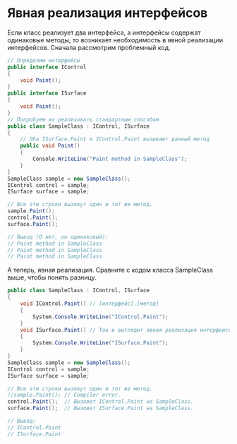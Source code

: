# Явная реализация интерфейсов
Если класс реализует два интерфейса, а интерфейсы содержат одинаковые методы, то возникает необходимость в явной реализации интерфейсов. Сначала рассмотрим проблемный код.
```C#
// Определим интерфейсы
public interface IControl
{
    void Paint();
}
public interface ISurface
{
    void Paint();
}
// Попробуем их реализовать стандартным способом
public class SampleClass : IControl, ISurface
{
    // Оба ISurface.Paint и IControl.Paint вызывают данный метод
    public void Paint()
    {
        Console.WriteLine("Paint method in SampleClass");
    }
}
SampleClass sample = new SampleClass();
IControl control = sample;
ISurface surface = sample;

// Все эти строки вызовут один и тот же метод.
sample.Paint();
control.Paint();
surface.Paint();

// Вывод (О нет, он одинаковый):
// Paint method in SampleClass
// Paint method in SampleClass
// Paint method in SampleClass
```
А теперь, явная реализация. Сравните с кодом класса SampleClass выше, чтобы понять разницу.
```C#
public class SampleClass : IControl, ISurface
{
    void IControl.Paint() // [интерфейс].[метод]
    {
        System.Console.WriteLine("IControl.Paint");
    }
    void ISurface.Paint() // Так и выглядит явная реализация интерфейсов
    {
        System.Console.WriteLine("ISurface.Paint");
    }
}
SampleClass sample = new SampleClass();
IControl control = sample;
ISurface surface = sample;

// Все эти строки вызовут один и тот же метод.
//sample.Paint(); // Compiler error.
control.Paint();  // Вызовет IControl.Paint на SampleClass.
surface.Paint();  // Вызовет ISurface.Paint на SampleClass.

// Вывод:
// IControl.Paint
// ISurface.Paint
```